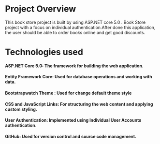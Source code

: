 # Project Overview
This book store project is built by using ASP.NET core 5.0 . Book Store project with a focus on individual authentication.After done this application, the user should be able to order books online and get good discounts.

# Technologies used
#### ASP.NET Core 5.0: The framework for building the web application.

#### Entity Framework Core: Used for database operations and working with data.

#### Bootstrapwatch Theme : Used for change default theme style 

#### CSS and JavaScript Links: For structuring the web content and applying custom styling.

#### User Authentication: Implemented using Individual User Accounts authentication.

#### GitHub: Used for version control and source code management.
